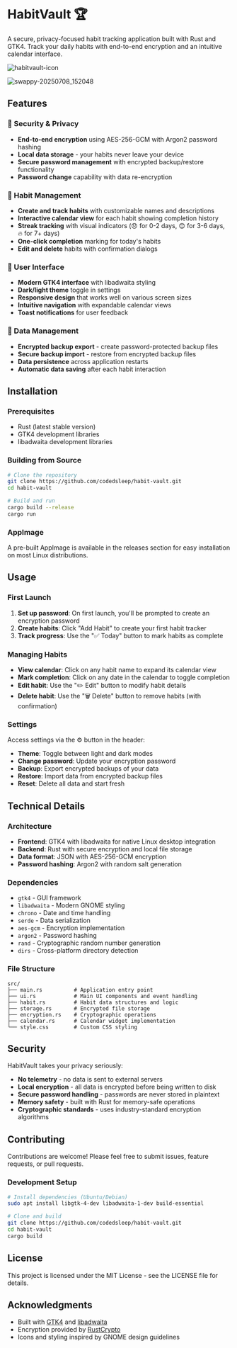 # HabitVault 🏆

A secure, privacy-focused habit tracking application built with Rust and GTK4. Track your daily habits with end-to-end encryption and an intuitive calendar interface.

![habitvault-icon](https://github.com/user-attachments/assets/5e2886ba-27ac-4c9e-b187-cf720ed8e296)

![swappy-20250708_152048](https://github.com/user-attachments/assets/e979ceff-b3bc-4ac5-a30a-bca8cd3dc445)

## Features

### 🔐 Security & Privacy
- **End-to-end encryption** using AES-256-GCM with Argon2 password hashing
- **Local data storage** - your habits never leave your device
- **Secure password management** with encrypted backup/restore functionality
- **Password change** capability with data re-encryption

### 📅 Habit Management
- **Create and track habits** with customizable names and descriptions
- **Interactive calendar view** for each habit showing completion history
- **Streak tracking** with visual indicators (😞 for 0-2 days, 😊 for 3-6 days, 🔥 for 7+ days)
- **One-click completion** marking for today's habits
- **Edit and delete** habits with confirmation dialogs

### 🎨 User Interface
- **Modern GTK4 interface** with libadwaita styling
- **Dark/light theme** toggle in settings
- **Responsive design** that works well on various screen sizes
- **Intuitive navigation** with expandable calendar views
- **Toast notifications** for user feedback

### 💾 Data Management
- **Encrypted backup export** - create password-protected backup files
- **Secure backup import** - restore from encrypted backup files
- **Data persistence** across application restarts
- **Automatic data saving** after each habit interaction

## Installation

### Prerequisites
- Rust (latest stable version)
- GTK4 development libraries
- libadwaita development libraries

### Building from Source

```bash
# Clone the repository
git clone https://github.com/codedsleep/habit-vault.git
cd habit-vault

# Build and run
cargo build --release
cargo run
```

### AppImage
A pre-built AppImage is available in the releases section for easy installation on most Linux distributions.

## Usage

### First Launch
1. **Set up password**: On first launch, you'll be prompted to create an encryption password
2. **Create habits**: Click "Add Habit" to create your first habit tracker
3. **Track progress**: Use the "✅ Today" button to mark habits as complete

### Managing Habits
- **View calendar**: Click on any habit name to expand its calendar view
- **Mark completion**: Click on any date in the calendar to toggle completion
- **Edit habit**: Use the "✏️ Edit" button to modify habit details
- **Delete habit**: Use the "🗑️ Delete" button to remove habits (with confirmation)

### Settings
Access settings via the ⚙️ button in the header:
- **Theme**: Toggle between light and dark modes
- **Change password**: Update your encryption password
- **Backup**: Export encrypted backups of your data
- **Restore**: Import data from encrypted backup files
- **Reset**: Delete all data and start fresh

## Technical Details

### Architecture
- **Frontend**: GTK4 with libadwaita for native Linux desktop integration
- **Backend**: Rust with secure encryption and local file storage
- **Data format**: JSON with AES-256-GCM encryption
- **Password hashing**: Argon2 with random salt generation

### Dependencies
- `gtk4` - GUI framework
- `libadwaita` - Modern GNOME styling
- `chrono` - Date and time handling
- `serde` - Data serialization
- `aes-gcm` - Encryption implementation  
- `argon2` - Password hashing
- `rand` - Cryptographic random number generation
- `dirs` - Cross-platform directory detection

### File Structure
```
src/
├── main.rs          # Application entry point
├── ui.rs            # Main UI components and event handling
├── habit.rs         # Habit data structures and logic
├── storage.rs       # Encrypted file storage
├── encryption.rs    # Cryptographic operations
├── calendar.rs      # Calendar widget implementation
└── style.css        # Custom CSS styling
```

## Security

HabitVault takes your privacy seriously:

- **No telemetry** - no data is sent to external servers
- **Local encryption** - all data is encrypted before being written to disk
- **Secure password handling** - passwords are never stored in plaintext
- **Memory safety** - built with Rust for memory-safe operations
- **Cryptographic standards** - uses industry-standard encryption algorithms

## Contributing

Contributions are welcome! Please feel free to submit issues, feature requests, or pull requests.

### Development Setup
```bash
# Install dependencies (Ubuntu/Debian)
sudo apt install libgtk-4-dev libadwaita-1-dev build-essential

# Clone and build
git clone https://github.com/codedsleep/habit-vault.git
cd habit-vault
cargo build
```

## License

This project is licensed under the MIT License - see the LICENSE file for details.

## Acknowledgments

- Built with [GTK4](https://gtk.org/) and [libadwaita](https://gnome.pages.gitlab.gnome.org/libadwaita/)
- Encryption provided by [RustCrypto](https://github.com/RustCrypto)
- Icons and styling inspired by GNOME design guidelines
